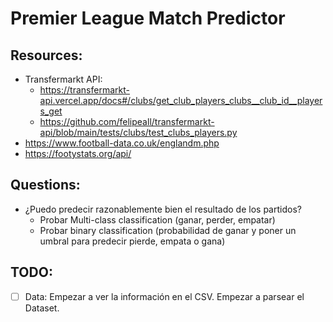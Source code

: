 # Premier League Match Predictor

## Resources:
- Transfermarkt API:
    - https://transfermarkt-api.vercel.app/docs#/clubs/get_club_players_clubs__club_id__players_get
    - https://github.com/felipeall/transfermarkt-api/blob/main/tests/clubs/test_clubs_players.py
- https://www.football-data.co.uk/englandm.php
- https://footystats.org/api/

## Questions:
- ¿Puedo predecir razonablemente bien el resultado de los partidos?
    - Probar Multi-class classification (ganar, perder, empatar)
    - Probar binary classification (probabilidad de ganar y poner un umbral para predecir pierde, empata o gana)

## TODO:
- [ ] Data: Empezar a ver la información en el CSV. Empezar a parsear el Dataset.
